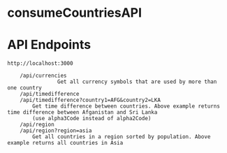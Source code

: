 # consumeCountriesAPI

# API Endpoints

	http://localhost:3000
		
		/api/currencies
                    Get all currency symbols that are used by more than one country
		/api/timedifference
		/api/timedifference?country1=AFG&country2=LKA
			Get time difference between countries. Above example returns time difference between Afganistan and Sri Lanka 
			(use alpha3Code instead of alpha2Code)
		/api/region
		/api/region?region=asia
			Get all countries in a region sorted by population. Above example returns all countries in Asia
			
